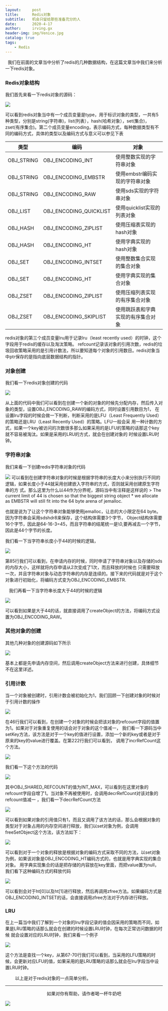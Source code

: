 ```yaml
---
layout:     post
title:      Redis对象
subtitle:   机会只留给那些准备充分的人
date:       2020-4-17
author:     irving.gx
header-img: img/Venice.jpg
catalog: true
tags:
    - Redis
---
```

  我们在前面的文章当中分析了redis的几种数据结构，在这篇文章当中我们来分析一下redis对象。
### Redis对象结构

我们首先来看一下redis对象的源码：

<img src="/img/ob1.png"/>
 
可以看到redis对象当中有一个成员变量是type，用于标识对象的类型，一共有5种类型，分别是string(字符串)，list(列表），hash(哈希对象），set(集合)，
zset(有序集合)。第二个成员变量encoding，表示编码方式，每种数据类型有不同的编码方式，具体的类型以及编码方式与意义可以参见下表

|  类型   | 编码  | 对象 |
|  ----  | ----  |----|
| OBJ_STRING  | OBJ_ENCODING_INT |使用整数实现的字符串对象|
| OBJ_STRING  | OBJ_ENCODING_EMBSTR |使用embstr编码实现的字符串对象|
| OBJ_STRING  | OBJ_ENCODING_RAW |使用sds实现的字符串对象|
| OBJ_LIST  | OBJ_ENCODING_QUICKLIST |使用quicklist实现的列表对象|
| OBJ_HASH  | OBJ_ENCODING_ZIPLIST |使用压缩表实现的hash对象|
| OBJ_HASH  | OBJ_ENCODING_HT |使用字典实现的hash对象|
| OBJ_SET  | OBJ_ENCODING_INTSET |使用整数集合实现的集合对象|
| OBJ_SET  | OBJ_ENCODING_HT |使用字典实现的集合对象|
| OBJ_ZSET  | OBJ_ENCODING_ZIPLIST |使用压缩列表实现的有序集合对象|
| OBJ_ZSET  | OBJ_ENCODING_SKIPLIST |使用跳跃表和字典实现的有序集合对象|

redis对象的第三个成员变量lru用于记录lru（least recently used）的时钟，这个字段用于redis的缓存以及淘汰策略。
refcount记录该对象的引用次数，redis的垃圾回收策略采用的是引用计数法，所以要知道每个对象的引用数目。redis对象当中ptr保存的是指向底层数据结构的指针。

### 对象创建

我们看一下redis对象创建的代码

<img src="/img/ob2.png"/>

从上面的代码中我们可以看到在创建一个新的对象的时候先分配内存，然后传入对象的类型，设置OBJ_ENCODING_RAW的编码方式，同时设置引用数目为1，
在设置lru字段的时候会做一下判断，判断采用的是LFU（Least Frequently Used）的策略还是LRU（Least Recently Used）的策略。LFU一般会采
用一种计数的方式，如果一个key被访问的次数很多那么如果采用的是LFU的策略的话那这个key就不容易被淘汰。如果是采用的LRU的方式，就会在创建对象的
时候设置LRU时钟。

### 字符串对象

我们来看一下创建redis字符串对象的代码

<img src="/img/ob3.png"/>
可以看到在创建字符串对象的时候是根据字符串的长度大小来分别执行不同的逻辑，如果长度小于44就采用创建嵌入字符串的方式，否则就采用创建原生字符串的方
式。那么这里为什么以44作为分界呢，源码当中有注释是这样说的
> The current limit of 44 is chosen so that the biggest string object * we allocate 
as EMBSTR will still fit into the 64 byte arena of jemalloc.

也就是说为了让这个字符串对象能够使用jemalloc，让总的大小限定在64 byte。因为字符串会采用sdshdr8来保存，这个结构体需要3个字节，
Object结构体需要16个字节，因此是64-16-3=45，而且字符串的结尾统一是\0,要再减去一个字节，因此是44个字节的长度。

我们看一下当字符串长度小于44的时候的逻辑，

<img src="/img/ob4.png"/>
 
 第85行我们可以看到，在申请内存的时候，同时申请了字符串对象以及存储的sds的内存大小，这样就将内存申请从2次变成了1次，而且释放的时候也
 只需要释放一次，并且字符串对象与动态字符串的内存是连续的。接下来的代码就是对于这个对象进行初始化，将编码方式变为OBJ_ENCODING_EMBSTR.
 
    我们再看一下当字符串长度大于44的时候的逻辑

<img src="/img/ob5.png"/>

可以看到如果是大于44的话，就直接调用了createObject的方法，将编码方式设置为OBJ_ENCODING_RAW。

### 其他对象的创建

其他几种对象的创建源码如下所示

<img src="/img/ob6.png"/>

基本上都是先申请内存空间，然后调用createObject方法来进行创建，具体细节不在这里详述。

### 引用计数

当一个对象被创建时，引用计数会被初始化为1，我们回顾一下创建对象的时候对于引用计数的操作

<img src="/img/ob7.png"/>

在46行我们可以看到，在创建一个对象的时候会把该对象的refcount字段的值置为1。如果对于对象重复使用的话会对于对象的这个值减一，
我们看一下源码当中setKey方法，该方法是对于一个key的值进行设置，添加一个新的key或者是对于原来的key的value进行覆盖。在第222行我们可以看到，
调用了incrRefCount这个方法。

<img src="/img/ob8.png"/>

  我们看一下这个方法的代码

<img src="/img/ob9.png"/>
 
 其中OBJ_SHARED_REFCOUNT的值为INT_MAX，可以看到在这里对象的refcount字段自增了1。当对象不再被使用时，会调用decrRefCount对该对象的refcount值减一
 ，我们看一下decrRefCount方法
 
<img src="/img/ob10.png"/>

 可以看到如果对象的引用值只有1，而且又调用了该方法的话，那么会根据对象的类型对于对象占用的内存空间进行释放，我们以set对象为例，会调用
 freeSetObject这个方法，该方法如下：
 
<img src="/img/ob11.png"/>

 可以看到对于一个对象的释放是根据对象的编码方式采取不同的方法，以set对象为例，如果该对象是OBJ_ENCODING_HT编码方式的，也就是用字典实现的集合对象。
 用字典实现集合的话是把存储的内容放在key里面，而把value置为null，我们看下这种编码方式的释放代码
 
<img src="/img/ob12.png"/>

 可以看到会对于ht[0]以及ht[1]进行释放，然后再调用zfree方法。如果编码方式是OBJ_ENCODING_INTSET的话，会直接调用zfree方法对于内存进行释放。

### LRU
 在上一篇当中我们了解到一个对象的lru字段记录的值会因采用的策略而不同，如果是LRU策略的话那么就会在创建的时候设置LRU时钟，在每次正常访问数据的时候
 就会设置对应的LRU时钟，我们来看一个例子
 
<img src="/img/ob13.png"/>
   
   这个方法是查找一个key，从第67-70行我们可以看到，当采用的LFU策略的时候，会更新对应LFU的值，如果采用的是LRU策略的话那么就会在lru字段当中设
   置LRU时钟。
   
        以上是对于redis对象的一点简单分析。


 
 

  - - -
  <p align="center">如果对你有帮助，请作者喝一杯牛奶吧</p>
     
<img src="/img/wepay.jpg"/>
